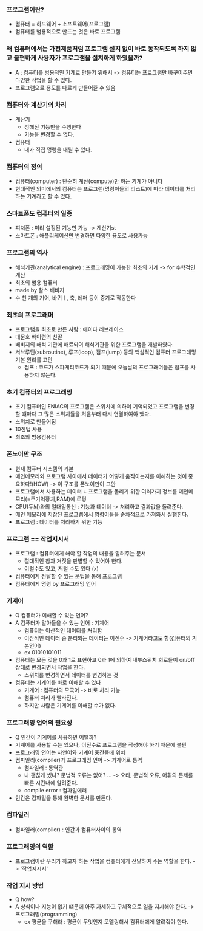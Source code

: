 ### 프로그램이란?
- 컴퓨터 = 하드웨어 + 소프트웨어(프로그램)
- 컴퓨터를 범용적으로 만드는 것은 바로 프로그램
### 왜 컴퓨터에서는 가전제품처럼 프로그램 설치 없이 바로 동작되도록 하지 않고 불편하게 사용자가 프로그램을 설치하게 하였을까?
- A : 컴퓨터를 범용적인 기계로 만들기 위해서 -> 컴퓨터는 프로그램만 바꾸어주면 다양한 작업을 할 수 있다. 
- 프로그램으로 용도를 다르게 만들어줄 수 있음 
### 컴퓨터와 계산기의 차리
- 계산기 
    - 정해진 기능만을 수행한다
    - 기능을 변경할 수 없다.
- 컴퓨터
    - 내가 직접 명령을 내릴 수 있다.
### 컴퓨터의 정의
- 컴퓨터(computer) : 단순히 계산(compute)만 하는 기계가 아니다
- 현대적인 의미에서의 컴퓨터는 프로그램(명령어들의 리스트)에 따라 데이터를 처리하는 기계라고 할 수 있다.
### 스마트폰도 컴퓨터의 일종
- 피처폰 : 미리 설정된 기능만 가능 -> 계산기st
- 스마트폰 : 애플리케이션만 변경하면 다양한 용도로 사용가능
### 프로그램의 역사
- 해석기관(analytical engine) : 프로그래밍이 가능한 최초의 기계 -> for 수학적인 계산
- 최초의 범용 컴퓨터
- made by 찰스 배비지
- 수 천 개의 기어, 바퀴ㅣ\, 축, 레퍼 등이 증기로 작동한다
### 최초의 프로그래머
- 프로그램을 최초로 만든 사람 : 에이다 러브레이스
- 대문호 바이런의 친딸
- 배비지의 해석 기관에 매료되어 해석기관을 위한 프로그램을 개발하였다.
- 서브루틴(subroutine), 루프(loop), 점프(jump) 등의 핵심적인 컴퓨터 프로그래밍 기본 원리를 고안
    - 점프 : 코드가 스파게티코드가 되기 때문에 오늘날의 프로그래머들은 점프를 사용하지 않는다. 
### 초기 컴퓨터의 프로그래밍
- 초기 컴퓨터인 ENIAC의 프로그램은 스위치에 의하여 기억되었고 프로그램을 변경할 떄마다 그 많은 스위치들을 처음부터 다시 연결하여야 했다. 
- 스위치로 만들어짐
- 10진법 사용
- 최초의 범용컴퓨터
### 폰노이만 구조 
- 현재 컴퓨터 시스템의 기본
- 메인메모리와 프로그램 사이에서 데이터가 어떻게 움직이는지를 이해하는 것이 중요하다!(HOW) -> 이 구조를 폰노이만이 고안
- 프로그램에서 사용하는 데이터 + 프로그램을 돌리기 위한 여러가지 정보를 메인메모리(=주기억장치,RAM)에 로딩
- CPU(두뇌)와의 일대일통신 : 기능과 데이터 -> 처리하고 결과값을 돌려준다.
- 메인 메모리에 저장된 프로그램에서 명령어들을 순차적으로 가져와서 실행한다.
- 프로그램 : 데이터를 처리하기 위한 기능

### 프로그램 == 작업지시서
- 프로그램 : 컴퓨터에게 해야 할 작업의 내용을 알려주는 문서
    - 절대적인 참과 거짓을 판별할 수 있어야 한다.
    - 이럴수도 있고, 저럴 수도 있다 (x)
- 컴퓨터에게 전달할 수 있는 문법을 통해 프로그램
- 컴퓨터에게 명령 by 프로그래밍 언어
### 기계어 
- Q 컴퓨터가 이해할 수 있는 언어?
- A 컴퓨터가 알아들을 수 있는 언어 : 기계어 
    - 컴퓨터는 이산적인 데이터를 처리함
    - 이산적인 데이터 중 분리되는 데이터는 이진수 -> 기계어라고도 함(컴퓨터의 기본언어)
    - ex 01010101011
- 컴퓨터는 모든 것을 0과 1로 표현하고 0과 1에 의하여 내부스위치 회로들이 on/off 상태로 변경되면서 작업을 한다. 
    - 스위치를 변경하면서 데이터를 변경하는 것
- 컴퓨터는 기계어를 바로 이해할 수 있다
    - 기계어 : 컴퓨터의 모국어 -> 바로 처리 가능
    - 컴퓨터 처리가 빨라진다. 
    - 하지만 사람은 기계어를 이해할 수가 없다.
### 프로그래밍 언어의 필요성
- Q 인간이 기계어를 사용하면 어떨까?
- 기계어를 사용할 수는 있으나, 이진수로 프로그램을 작성해야 하기 때문에 불편
- 프로그래밍 언어는 자연어와 기계어 중간쯤에 위치
- 컴파일러(compiler)가 프로그래밍 언어 -> 기계어로 통역
    - 컴파일러 : 통역관
    - 나 괜찮게 썼나? 문법적 오류는 없어? ... -> 오타, 문법적 오류, 어휘의 문제를 빠른 시간내에 알려준다.
    - compile error : 컴파일에러
- 인간은 컴파일을 통해 완벽한 문서를 만든다.
### 컴파일러
- 컴파일러(compiler) : 인간과 컴퓨터사이의 통역
### 프로그래밍의 역할
- 프로그램이란 우리가 하고자 하는 작업을 컴퓨터에게 전달하여 주는 역할을 한다. -> '작업지시서'
### 작업 지시 방법
- Q how?
- A 상식이나 지능이 없기 떄문에 아주 자세하고 구체적으로 일을 지시해야 한다. -> 프로그래밍(programming)
    - ex 평균을 구해라 : 평균이 무엇인지 모델링해서 컴퓨터에게 알려줘야 한다.